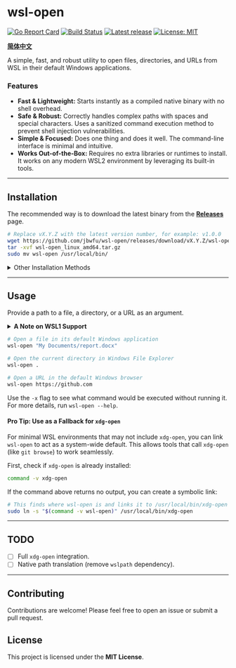
# wsl-open

[![Go Report Card](https://goreportcard.com/badge/github.com/jbwfu/wsl-open)](https://goreportcard.com/report/github.com/jbwfu/wsl-open)
[![Build Status](https://github.com/jbwfu/wsl-open/actions/workflows/go.yml/badge.svg)](https://github.com/jbwfu/wsl-open/actions/workflows/go.yml)
[![Latest release](https://img.shields.io/github/v/release/jbwfu/wsl-open)](https://github.com/jbwfu/wsl-open/releases/latest)
[![License: MIT](https://img.shields.io/badge/License-MIT-yellow.svg)](https://opensource.org/licenses/MIT)

[**简体中文**](./README_zh-CN.md)

A simple, fast, and robust utility to open files, directories,
and URLs from WSL in their default Windows applications.

### Features

-   **Fast & Lightweight:** Starts instantly as a compiled native binary with no shell overhead.
-   **Safe & Robust:** Correctly handles complex paths with spaces and special characters. Uses a sanitized command execution method to prevent shell injection vulnerabilities.
-   **Simple & Focused:** Does one thing and does it well. The command-line interface is minimal and intuitive.
-   **Works Out-of-the-Box:** Requires no extra libraries or runtimes to install. It works on any modern WSL2 environment by leveraging its built-in tools.

---

## Installation

The recommended way is to download the latest binary from the [**Releases**](https://github.com/jbwfu/wsl-open/releases/latest) page.

```sh
# Replace vX.Y.Z with the latest version number, for example: v1.0.0
wget https://github.com/jbwfu/wsl-open/releases/download/vX.Y.Z/wsl-open_linux_amd64.tar.gz
tar -xvf wsl-open_linux_amd64.tar.gz
sudo mv wsl-open /usr/local/bin/
```

<details>
<summary>Other Installation Methods</summary>

**With `go install`:**
```sh
go install github.com/jbwfu/wsl-open@latest
```

**From Source:**
```sh
git clone https://github.com/jbwfu/wsl-open.git
cd wsl-open
go build
sudo mv wsl-open /usr/local/bin/
```
</details>

---

## Usage

Provide a path to a file, a directory, or a URL as an argument.

<details>
<summary><strong>A Note on WSL1 Support</strong></summary>

This tool is fully optimized for **WSL2**. Due to fundamental differences in filesystem architecture, support for opening files and directories on **WSL1** is limited.

-   Opening URLs works on both WSL1 and WSL2.
-   Opening files/directories on Windows drives (e.g., `/mnt/c/...`) works on both.
-   Opening files/directories from the native Linux filesystem (e.g., `~/file.txt`) is only reliably supported on WSL2.

There are no plans to add specific workarounds for WSL1. It is highly recommended to use WSL2 for the best experience.
</details>

```sh
# Open a file in its default Windows application
wsl-open "My Documents/report.docx"

# Open the current directory in Windows File Explorer
wsl-open .

# Open a URL in the default Windows browser
wsl-open https://github.com
```

Use the `-x` flag to see what command would be executed without running it.
For more details, run `wsl-open --help`.

#### Pro Tip: Use as a Fallback for `xdg-open`

For minimal WSL environments that may not include `xdg-open`,
you can link `wsl-open` to act as a system-wide default.
This allows tools that call `xdg-open` (like `git browse`) to work seamlessly.

First, check if `xdg-open` is already installed:
```sh
command -v xdg-open
```

If the command above returns no output, you can create a symbolic link:
```sh
# This finds where wsl-open is and links it to /usr/local/bin/xdg-open
sudo ln -s "$(command -v wsl-open)" /usr/local/bin/xdg-open
```
---

## TODO

-   [ ] Full `xdg-open` integration.
-   [ ] Native path translation (remove `wslpath` dependency).
---

## Contributing

Contributions are welcome! Please feel free to open an issue or submit a pull request.

## License

This project is licensed under the **MIT License**.
